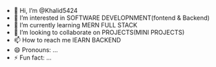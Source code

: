- 👋 Hi, I’m @Khalid5424
- 👀 I’m interested in  SOFTWARE DEVELOPNMENT(fontend & Backend)
- 🌱 I’m currently learning MERN FULL STACK
- 💞️ I’m looking to collaborate on PROJECTS(MINI PROJECTS)
- 📫 How to reach me lEARN BACKEND
- 😄 Pronouns: ...
- ⚡ Fun fact: ...

<!---
Khalid5424/Khalid5424 is a ✨ special ✨ repository because its `README.md` (this file) appears on your GitHub profile.
You can click the Preview link to take a look at your changes.
--->
